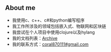 ## About me

- 我使用c、c++、c#和python编写程序
- 我工作所涉及的领域包括嵌入式、物联网和区块链
- 我尝试在个人项目中使用clojure以及hylang
- 我的文档列表：[Archive](https://github.com/gc87/archive/blob/master/README.md#archive)
- 我的联系方式：[coral870111#gmail.com](mailto:coral870111@gmail.com )

